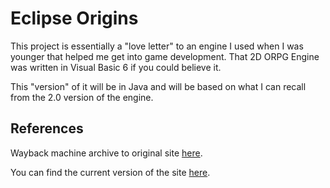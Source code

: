 # Eclipse Origins
This project is essentially a "love letter" to an engine I used when I was younger that helped me get into game development.
That 2D ORPG Engine was written in Visual Basic 6 if you could believe it. 

This "version" of it will be in Java and will be based on what I can recall from the 2.0 version of the engine.

## References
Wayback machine archive to original site [here](https://web.archive.org/web/20110901224553/http://www.touchofdeathforums.com/smf/index.php  "Touch Of Death Forums").

You can find the current version of the site [here](https://forum.eclipseorigins.com/ "Eclipse Renewal Forums").